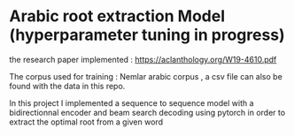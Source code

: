 # Arabic root extraction Model (hyperparameter tuning in progress)

the research paper implemented : https://aclanthology.org/W19-4610.pdf <br />

The corpus used for training : Nemlar arabic corpus , a csv file can also be found with the data in this repo.<br />

In this project I implemented a sequence to sequence model with a bidirectionnal encoder and beam search decoding using pytorch in order to extract the optimal root from a given word
